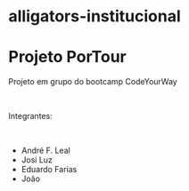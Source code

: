 # alligators-institucional
<h1>Projeto PorTour</h1>
<p> Projeto em grupo do bootcamp CodeYourWay</p><br>
<p>Integrantes:</p><br>
<ul>
    <li>André F. Leal</li>
    <li>Josi Luz</li>
    <li>Eduardo Farias</li>
    <li>João</li>
</ul><br>

